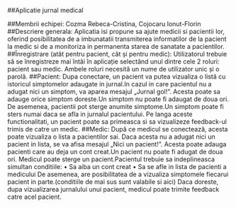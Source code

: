 ##Aplicatie jurnal medical

##Membrii echipei: Cozma Rebeca-Cristina, Cojocaru Ionut-Florin
##Descriere generala:
Aplicatia isi propune sa ajute medicii si pacientii lor, oferind posibilitatea de a imbunatatii transmiterea informatilor de la pacient la medic si de a monitoriza in permanenta starea de sanatate a pacientilor.
##Înregistrare (atât pentru pacient, cât și pentru medic):
Utilizatorul trebuie să se înregistreze mai întâi în aplicație selectând unul dintre cele 2 roluri: pacient sau medic. Ambele roluri necesită un nume de utilizator unic și o parolă.
##Pacient:
Dupa conectare, un pacient va putea vizualiza o listă cu istoricul simptomelor adaugate in jurnal.In cazul in care pacientul nu a adugat nici un simptom, va aparea mesajul „Jurnal gol!”.
Acesta poate sa adauge orice simptom doreste.Un simptom nu poate fi adaugat de doua ori.
De asemenea, pacientii pot sterge anumite simptome.Un simptom poate fi sters numai daca se afla in jurnalul pacientului.
Pe langa aceste functionalitati, un pacient poate sa primeasca si sa vizualizeze feedback-ul trimis de catre un medic.
##Medic:
După ce medicul se conectează, acesta poate vizualiza o lista a pacientilor sai. Daca acesta nu a adugat nici un pacient in lista, se va afisa mesajul „Nici un pacient!”.
Acesta poate adauga pacienti care au deja un cont creat.Un pacient nu poate fi adugat de doua ori.
Medicul poate sterge un pacient.Pacientul trebuie sa indeplineasca simultan conditiile:
•	Sa aiba un cont creat
•	Sa se afle in lista de pacienti a medicului
De asemenea, are posibilitatea de a vizualiza simptomele fiecarui pacient in parte.(conditiile de mai sus sunt valabile si aici)
Daca doreste, dupa vizualizarea jurnalului unui pacient, medicul poate trimite feedback catre acel pacient.


